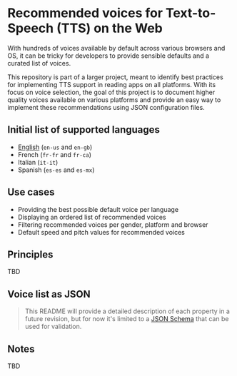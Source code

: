 # Recommended voices for Text-to-Speech (TTS) on the Web

With hundreds of voices available by default across various browsers and OS, it can be tricky for developers to provide sensible defaults and a curated list of voices.

This repository is part of a larger project, meant to identify best practices for implementing TTS support in reading apps on all platforms. With its focus on voice selection, the goal of this project is to document higher quality voices available on various platforms and provide an easy way to implement these recommendations using JSON configuration files.

## Initial list of supported languages

* [English](json/en.json) (`en-us` and `en-gb`)
* French (`fr-fr` and `fr-ca`)
* Italian (`it-it`)
* Spanish (`es-es` and `es-mx`)

## Use cases

* Providing the best possible default voice per language
* Displaying an ordered list of recommended voices
* Filtering recommended voices per gender, platform and browser
* Default speed and pitch values for recommended voices

## Principles

TBD

## Voice list as JSON

> This README will provide a detailed description of each property in a future revision, but for now it's limited to a [JSON Schema](voices.schema.json) that can be used for validation.

## Notes

TBD